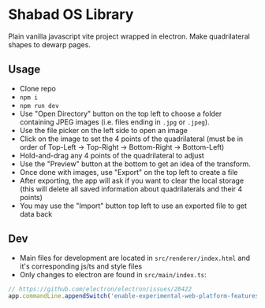 # Shabad OS Library

Plain vanilla javascript vite project wrapped in electron. Make quadrilateral shapes to dewarp pages.

## Usage

- Clone repo
- `npm i`
- `npm run dev`
- Use "Open Directory" button on the top left to choose a folder containing JPEG images (i.e. files ending in `.jpg` or `.jpeg`).
- Use the file picker on the left side to open an image
- Click on the image to set the 4 points of the quadrilateral (must be in order of Top-Left -> Top-Right -> Bottom-Right -> Bottom-Left)
- Hold-and-drag any 4 points of the quadrilateral to adjust
- Use the "Preview" button at the bottom to get an idea of the transform.
- Once done with images, use "Export" on the top left to create a file
- After exporting, the app will ask if you want to clear the local storage (this will delete all saved information about quadrilaterals and their 4 points)
- You may use the "Import" button top left to use an exported file to get data back

## Dev

- Main files for development are located in `src/renderer/index.html` and it's corresponding js/ts and style files
- Only changes to electron are found in `src/main/index.ts`:

```js
// https://github.com/electron/electron/issues/28422
app.commandLine.appendSwitch('enable-experimental-web-platform-features')
```
